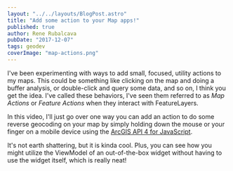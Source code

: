 ```yaml
---
layout: "../../layouts/BlogPost.astro"
title: "Add some action to your Map apps!"
published: true
author: Rene Rubalcava
pubDate: "2017-12-07"
tags: geodev
coverImage: "map-actions.png"
---
```


I've been experimenting with ways to add small, focused, utility actions to my maps. This could be something like clicking on the map and doing a buffer analysis, or double-click and query some data, and so on, I think you get the idea. I've called these behaviors, I've seen them referred to as _Map Actions_ or _Feature Actions_ when they interact with FeatureLayers.

In this video, I'll just go over one way you can add an action to do some reverse geocoding on your map by simply holding down the mouse or your finger on a mobile device using the [ArcGIS API 4 for JavaScript](https://developers.arcgis.com/javascript/).

It's not earth shattering, but it is kinda cool. Plus, you can see how you might utilize the ViewModel of an out-of-the-box widget without having to use the widget itself, which is really neat!

<lite-youtube videoid="Mde23cbviDs"></lite-youtube>
